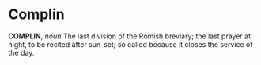 # Complin

**COMPLIN**, _noun_ The last division of the Romish breviary; the last prayer at night, to be recited after sun-set; so called because it closes the service of the day.